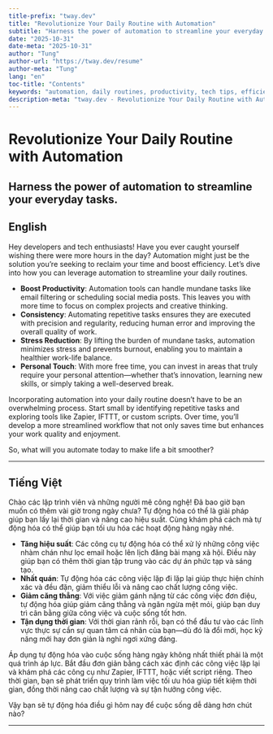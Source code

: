 ```yaml
---
title-prefix: "tway.dev"
title: "Revolutionize Your Daily Routine with Automation"
subtitle: "Harness the power of automation to streamline your everyday tasks."
date: "2025-10-31"
date-meta: "2025-10-31"
author: "Tung"
author-url: "https://tway.dev/resume"
author-meta: "Tung"
lang: "en"
toc-title: "Contents"
keywords: "automation, daily routines, productivity, tech tips, efficiency"
description-meta: "tway.dev - Revolutionize Your Daily Routine with Automation - Harness the power of automation to streamline your everyday tasks."
---
```


# Revolutionize Your Daily Routine with Automation
## Harness the power of automation to streamline your everyday tasks.

## English
Hey developers and tech enthusiasts! Have you ever caught yourself wishing there were more hours in the day? Automation might just be the solution you’re seeking to reclaim your time and boost efficiency. Let’s dive into how you can leverage automation to streamline your daily routines.

- **Boost Productivity**: Automation tools can handle mundane tasks like email filtering or scheduling social media posts. This leaves you with more time to focus on complex projects and creative thinking.
- **Consistency**: Automating repetitive tasks ensures they are executed with precision and regularity, reducing human error and improving the overall quality of work.
- **Stress Reduction**: By lifting the burden of mundane tasks, automation minimizes stress and prevents burnout, enabling you to maintain a healthier work-life balance.
- **Personal Touch**: With more free time, you can invest in areas that truly require your personal attention—whether that’s innovation, learning new skills, or simply taking a well-deserved break.

Incorporating automation into your daily routine doesn’t have to be an overwhelming process. Start small by identifying repetitive tasks and exploring tools like Zapier, IFTTT, or custom scripts. Over time, you’ll develop a more streamlined workflow that not only saves time but enhances your work quality and enjoyment.

So, what will you automate today to make life a bit smoother?

---

## Tiếng Việt
Chào các lập trình viên và những người mê công nghệ! Đã bao giờ bạn muốn có thêm vài giờ trong ngày chưa? Tự động hóa có thể là giải pháp giúp bạn lấy lại thời gian và nâng cao hiệu suất. Cùng khám phá cách mà tự động hóa có thể giúp bạn tối ưu hóa các hoạt động hàng ngày nhé.

- **Tăng hiệu suất**: Các công cụ tự động hóa có thể xử lý những công việc nhàm chán như lọc email hoặc lên lịch đăng bài mạng xã hội. Điều này giúp bạn có thêm thời gian tập trung vào các dự án phức tạp và sáng tạo.
- **Nhất quán**: Tự động hóa các công việc lặp đi lặp lại giúp thực hiện chính xác và đều đặn, giảm thiểu lỗi và nâng cao chất lượng công việc.
- **Giảm căng thẳng**: Với việc giảm gánh nặng từ các công việc đơn điệu, tự động hóa giúp giảm căng thẳng và ngăn ngừa mệt mỏi, giúp bạn duy trì cân bằng giữa công việc và cuộc sống tốt hơn.
- **Tận dụng thời gian**: Với thời gian rảnh rỗi, bạn có thể đầu tư vào các lĩnh vực thực sự cần sự quan tâm cá nhân của bạn—dù đó là đổi mới, học kỹ năng mới hay đơn giản là nghỉ ngơi xứng đáng.

Áp dụng tự động hóa vào cuộc sống hàng ngày không nhất thiết phải là một quá trình áp lực. Bắt đầu đơn giản bằng cách xác định các công việc lặp lại và khám phá các công cụ như Zapier, IFTTT, hoặc viết script riêng. Theo thời gian, bạn sẽ phát triển quy trình làm việc tối ưu hóa giúp tiết kiệm thời gian, đồng thời nâng cao chất lượng và sự tận hưởng công việc.

Vậy bạn sẽ tự động hóa điều gì hôm nay để cuộc sống dễ dàng hơn chút nào?

---